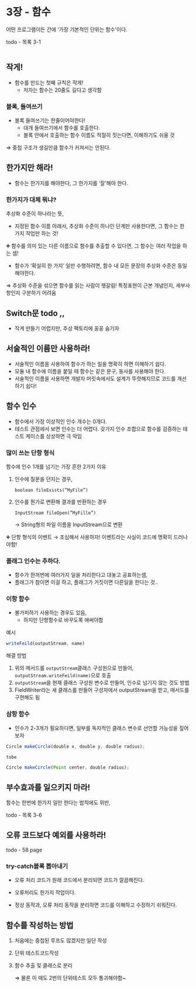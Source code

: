 # 3장 - 함수

어떤 프로그램이든 간에 ‘가장 기본적인 단위는 함수’이다. 

todo - 목록 3-1

```jsx

```

## 작게!

- 함수를 만드는 첫째 규칙은 작게!
    - 저자는 함수는 20줄도 길다고 생각함

### 블록, 들여쓰기

- 블록 들여쓰기는 한줄이어야한다!
    - 대개 들여쓰기에서 함수를 호출한다.
    - 블록 안에서 호출하는 함수 이름도 적절히 짓는다면, 이해하기도 쉬울 것

⇒ 중첩 구조가 생길만큼 함수가 커져서는 안된다. 

## 한가지만 해라!

- 함수는 한가지를 해야한다, 그 한가지를 ‘잘’해야 한다.

### 한가지가 대체 뭐냐?

추상화 수준이 하나라는 뜻, 

- 지정된 함수 이름 아래서, 추상화 수준이 하나인 단계만 사용한다면, 그 함수는 한 가지 작업만 하는 것!

➕ 함수를 의미 있는 다른 이름으로 함수를 추출할 수 있다면, 그 함수는 여러 작업을 하는 셈!

- 함수가 ‘확실히 한 가지’ 일만 수행하려면, 함수 내 모든 문장의 추상화 수준은 동일 해야한다.

⇒ 추상화 수준을 섞으면 함수를 읽는 사람이 헷갈림! 특정표현이 근본 개념인지, 세부사항인지 구분하기 어려움

## Switch문 todo ,,

- 작게 만들기 어렵지만, 추상 팩토리에 꽁꽁 숨기자

## 서술적인 이름만 사용하라!

- 서술적인 이름을 사용하여 함수가 하는 일을 명확히 하면 이해하기 쉽다.
- 모듈 내 함수에 이름을 붙일 때 함수는 같은 문구, 동사를 사용해야 한다.
- 서술적인 이름을 사용하면 개발자 머릿속에서도 설계가 뚜렷해지므로 코드를 개선하기 쉽다!

## 함수 인수

- 함수에서 가장 이상적인 인수 개수는 0개다.
- 테스트 관점에서 보면 인수는 더 어렵다. 갖가지 인수 조합으로 함수를 검증하는 테스트 케이스를 상상하면 극 악임

### 많이 쓰는 단항 형식

함수에 인수 1개를 넘기는 가장 흔한 2가지 이유

1. 인수에 질문을 던지는 경우, 
    
    `boolean fileExists(”MyFile”)`
    
2. 인수를 뭔가로 변환해 결과를 반환하는 경우
    
    `InputStream fileOpen(”MyFille”)`
    
    → String형의 파일 이름을 InputStream으로 변환
    

➕ 단항 형식의 이벤트 → 조심해서 사용하자! 이벤트라는 사실이 코드에 명확히 드러나야함!

### 플래그 인수는 추하다.

- 함수가 한꺼번에 여러가지 일을 처리한다고 대놓고 공표하는셈,
- 플래그가 참이면 이걸 하고, 플래그가 거짓이면 다른일을 한다는 것..

### 이항 함수

- 불가피하기 사용하는 경우도 있음,
    - 하지만 단항함수로 바꾸도록 애써야함

예시

```jsx
writeFeild(outputStream, name)
```

해결 방법

1. 위의 메서드를 `outputStream`클래스 구성원으로 만들어, `outputStream.writeFeild(name)`으로 호출
2. `outputStream`을 현재 클래스 구성원 변수로 만들어, 인수로 넘기지 않는 것도 방법 
3. FieldWriter라는 새 클래스를 만들어 구성자에서 outputStream을 받고, 매서드를 구현해도 됨

### 삼항 함수

- 인수가 2-3개가 필요하다면, 일부를 독자적인 클래스 변수로 선언할 가능성을 짚어보자

```jsx
Circle makeCircle(double x, double y, double radius);

tobe

Circle makeCircle(Point center, double radius);
```

## 부수효과를 일으키지 마라!

함수는 한번에 한가지 일만 한다는 법칙에도 위반, 

todo - 목록 3-6

## 오류 코드보다 예외를 사용하라!

todo - 58 page

### try-catch블록 뽑아내기

- 오류 처리 코드가 원래 코드에서 분리되면 코드가 깔끔해진다.

- 오류처리도 한가지 작업이다.
- 정상 동작과, 오류 처리 동작을 분리하면 코드를 이해하고 수정하기 쉬워진다.

## 함수를 작성하는 방법

1. 처음에는 중첩된 루프도 많겠지만 일단 작성
2. 단위 테스트코드작성
3. 함수 추출 및 클래스로 분리
    
    ⇒ 물론 이 때도 2번의 단위테스트 모두 통괴해야함~

